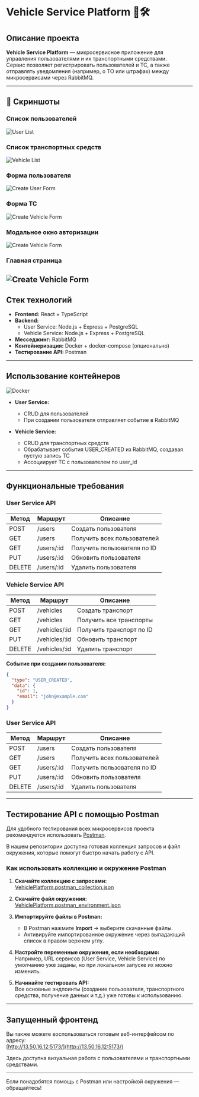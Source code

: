 # Vehicle Service Platform 🚗🛠️

## Описание проекта

**Vehicle Service Platform** — микросервисное приложение для управления пользователями и их транспортными средствами.  
Сервис позволяет регистрировать пользователей и ТС, а также отправлять уведомления (например, о ТО или штрафах) между микросервисами через RabbitMQ.

---

## 📸 Скриншоты

### Список пользователей

![User List](./docs/screenshots/user-list.jpg)

### Список транспортных средств

![Vehicle List](./docs/screenshots/vehicle-list.jpg)

### Форма пользователя

![Create User Form](./docs/screenshots/userform.jpg)

### Форма ТС

![Create Vehicle Form](./docs/screenshots/vehicleform.jpg)

### Модальное окно авторизации

![Create Vehicle Form](./docs/screenshots/auth.jpg)

### Главная страница

## ![Create Vehicle Form](./docs/screenshots/home.jpg)

## Стек технологий

- **Frontend:** React + TypeScript
- **Backend:**
  - User Service: Node.js + Express + PostgreSQL
  - Vehicle Service: Node.js + Express + PostgreSQL
- **Месседжинг:** RabbitMQ
- **Контейнеризация:** Docker + docker-compose (опционально)
- **Тестирование API:** Postman

---

## Использование контейнеров

![Docker](./docs/architecture/containers.jpg)

- **User Service:**

  - CRUD для пользователей
  - При создании пользователя отправляет событие в RabbitMQ

- **Vehicle Service:**
  - CRUD для транспортных средств
  - Обрабатывает события USER_CREATED из RabbitMQ, создавая пустую запись ТС
  - Ассоциирует ТС с пользователем по user_id

---

## Функциональные требования

### User Service API

| Метод  | Маршрут    | Описание                    |
| ------ | ---------- | --------------------------- |
| POST   | /users     | Создать пользователя        |
| GET    | /users     | Получить всех пользователей |
| GET    | /users/:id | Получить пользователя по ID |
| PUT    | /users/:id | Обновить пользователя       |
| DELETE | /users/:id | Удалить пользователя        |

### Vehicle Service API

| Метод  | Маршрут       | Описание                 |
| ------ | ------------- | ------------------------ |
| POST   | /vehicles     | Создать транспорт        |
| GET    | /vehicles     | Получить все транспорты  |
| GET    | /vehicles/:id | Получить транспорт по ID |
| PUT    | /vehicles/:id | Обновить транспорт       |
| DELETE | /vehicles/:id | Удалить транспорт        |

**Событие при создании пользователя:**

```json
{
  "type": "USER_CREATED",
  "data": {
    "id": 1,
    "email": "john@example.com"
  }
}
```

### User Service API

| Метод  | Маршрут    | Описание                    |
| ------ | ---------- | --------------------------- |
| POST   | /users     | Создать пользователя        |
| GET    | /users     | Получить всех пользователей |
| GET    | /users/:id | Получить пользователя по ID |
| PUT    | /users/:id | Обновить пользователя       |
| DELETE | /users/:id | Удалить пользователя        |

---

## Тестирование API с помощью Postman

Для удобного тестирования всех микросервисов проекта рекомендуется использовать [Postman](https://www.postman.com/).

В нашем репозитории доступна готовая коллекция запросов и файл окружения, которые помогут быстро начать работу с API.

### Как использовать коллекцию и окружение Postman

1. **Скачайте коллекцию с запросами:**  
   [VehiclePlatform.postman_collection.json](./docs/architecture/VehiclePlatform.postman_collection.json)

2. **Скачайте файл окружения:**  
   [VehiclePlatform.postman_environment.json](./docs/architecture/VehiclePlatform.postman_environment.json)

3. **Импортируйте файлы в Postman:**

   - В Postman нажмите **Import** → выберите скачанные файлы.
   - Активируйте импортированное окружение через выпадающий список в правом верхнем углу.

4. **Настройте переменные окружения, если необходимо:**  
   Например, URL сервисов (User Service, Vehicle Service) по умолчанию уже заданы, но при локальном запуске их можно изменить.

5. **Начинайте тестировать API:**  
   Все основные эндпоинты (создание пользователя, транспортного средства, получение данных и т.д.) уже готовы к использованию.

---

## Запущенный фронтенд

Вы также можете воспользоваться готовым веб-интерфейсом по адресу:  
[http://13.50.16.12:5173/](http://13.50.16.12:5173/)

Здесь доступна визуальная работа с пользователями и транспортными средствами.

---

Если понадобятся помощь с Postman или настройкой окружения — обращайтесь!
